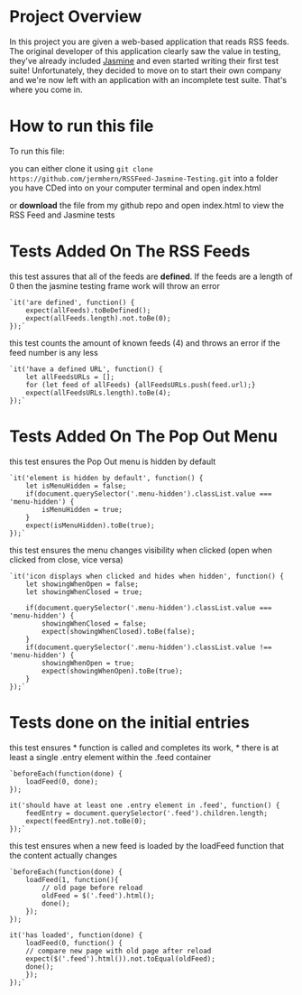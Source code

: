 # Project Overview

In this project you are given a web-based application that reads RSS feeds. The original developer of this application clearly saw the value in testing, they've already included [Jasmine](http://jasmine.github.io/) and even started writing their first test suite! Unfortunately, they decided to move on to start their own company and we're now left with an application with an incomplete test suite. That's where you come in.


# How to run this file
To run this file: 

you can either clone it using `git clone https://github.com/jermhern/RSSFeed-Jasmine-Testing.git` into a folder you have CDed into on your computer terminal and open index.html

or **download** the file from my github repo and open index.html to view the RSS Feed and Jasmine tests

Tests Added On The RSS Feeds
============================
this test assures that all of the feeds are **defined**. 
If the feeds are a length of 0 then the jasmine testing frame work will throw an error

    `it('are defined', function() {
        expect(allFeeds).toBeDefined();
        expect(allFeeds.length).not.toBe(0);
    });`


this test counts the amount of known feeds (4) and throws an error if the feed number is any less



    `it('have a defined URL', function() {
        let allFeedsURLs = [];
        for (let feed of allFeeds) {allFeedsURLs.push(feed.url);}
        expect(allFeedsURLs.length).toBe(4);
    });`

Tests Added On The Pop Out Menu
===============================
this test ensures the Pop Out menu is hidden by default 



    `it('element is hidden by default', function() {
        let isMenuHidden = false;
        if(document.querySelector('.menu-hidden').classList.value === 'menu-hidden') {
            isMenuHidden = true;
        }
        expect(isMenuHidden).toBe(true);
    });`

this test ensures the menu changes visibility when clicked 
(open when clicked from close, vice versa)



    `it('icon displays when clicked and hides when hidden', function() {
        let showingWhenOpen = false;
        let showingWhenClosed = true;

        if(document.querySelector('.menu-hidden').classList.value === 'menu-hidden') {
            showingWhenClosed = false;
            expect(showingWhenClosed).toBe(false);
        }
        if(document.querySelector('.menu-hidden').classList.value !== 'menu-hidden') {
            showingWhenOpen = true;
            expect(showingWhenOpen).toBe(true);
        }
    });`

Tests done on the initial entries
=================================
this test ensures 
         * function is called and completes its work, 
         * there is at least a single .entry element within the .feed container
         
         
         
    `beforeEach(function(done) {
        loadFeed(0, done);
    });

    it('should have at least one .entry element in .feed', function() {       
        feedEntry = document.querySelector('.feed').children.length;
        expect(feedEntry).not.toBe(0);
    });`

this test ensures when a new feed is loaded by the loadFeed 
function that the content actually changes



    `beforeEach(function(done) {
        loadFeed(1, function(){
            // old page before reload
            oldFeed = $('.feed').html();
            done();
        });
    });

    it('has loaded', function(done) {
        loadFeed(0, function() {
        // compare new page with old page after reload
        expect($('.feed').html()).not.toEqual(oldFeed);
        done();
        });
    });`
